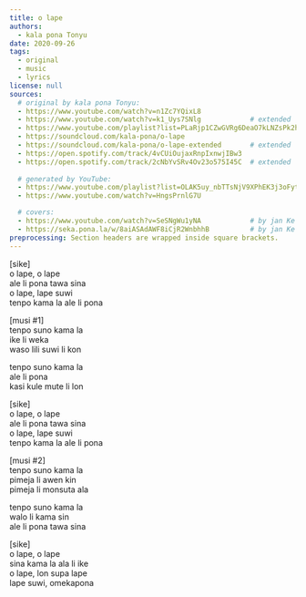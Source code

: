 ```yaml
---
title: o lape
authors:
  - kala pona Tonyu
date: 2020-09-26
tags:
  - original
  - music
  - lyrics
license: null
sources:
  # original by kala pona Tonyu:
  - https://www.youtube.com/watch?v=n1Zc7YQixL8
  - https://www.youtube.com/watch?v=k1_Uys7SNlg            # extended
  - https://www.youtube.com/playlist?list=PLaRjp1CZwGVRg6DeaO7kLNZsPk2h0zsMy
  - https://soundcloud.com/kala-pona/o-lape
  - https://soundcloud.com/kala-pona/o-lape-extended       # extended
  - https://open.spotify.com/track/4vCUiOujaxRnpIxnwjIBw3
  - https://open.spotify.com/track/2cNbYvSRv4Ov23o575I45C  # extended
  
  # generated by YouTube:
  - https://www.youtube.com/playlist?list=OLAK5uy_nbTTsNjV9XPhEK3j3oFytc2G0qExqL56g  # extended
  - https://www.youtube.com/watch?v=HngsPrnlG7U

  # covers:
  - https://www.youtube.com/watch?v=SeSNgWu1yNA            # by jan Ke Tami
  - https://seka.pona.la/w/8aiASAdAWF8iCjR2WnbhhB          # by jan Ke Tami
preprocessing: Section headers are wrapped inside square brackets.
---
```


\[sike]  \
o lape, o lape  \
ale li pona tawa sina  \
o lape, lape suwi  \
tenpo kama la ale li pona

\[musi #1]  \
tenpo suno kama la  \
ike li weka  \
waso lili suwi li kon

tenpo suno kama la  \
ale li pona  \
kasi kule mute li lon

\[sike]  \
o lape, o lape  \
ale li pona tawa sina  \
o lape, lape suwi  \
tenpo kama la ale li pona

\[musi #2]  \
tenpo suno kama la  \
pimeja li awen kin  \
pimeja li monsuta ala

tenpo suno kama la  \
walo li kama sin  \
ale li pona tawa sina

\[sike]  \
o lape, o lape  \
sina kama la ala li ike  \
o lape, lon supa lape  \
lape suwi, omekapona
